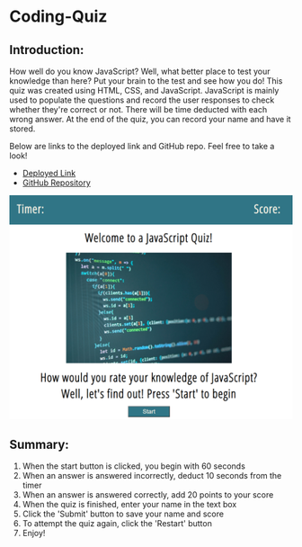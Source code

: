 # Coding-Quiz

## Introduction:
How well do you know JavaScript? Well, what better place to test your knowledge than here? Put your brain to the test and see how you do! This quiz was created using HTML, CSS, and JavaScript. JavaScript is mainly used to populate the questions and record the user responses to check whether they're correct or not. There will be time deducted with each wrong answer. At the end of the quiz, you can record your name and have it stored. 

Below are links to the deployed link and GitHub repo. Feel free to take a look!

* [Deployed Link](https://dannyphan6.github.io/Coding-Quiz/)
* [GitHub Repository](https://github.com/dannyphan6/Coding-Quiz)

![Code Quiz](./assets/coding_quiz.png)

## Summary:
1. When the start button is clicked, you begin with 60 seconds
2. When an answer is answered incorrectly, deduct 10 seconds from the timer
3. When an answer is answered correctly, add 20 points to your score
4. When the quiz is finished, enter your name in the text box
5. Click the 'Submit' button to save your name and score
6. To attempt the quiz again, click the 'Restart' button
7. Enjoy!


